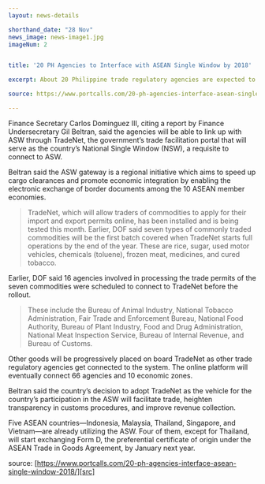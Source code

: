 ```yaml
---
layout: news-details

shorthand_date: "28 Nov"
news_image: news-image1.jpg
imageNum: 2


title: '20 PH Agencies to Interface with ASEAN Single Window by 2018'

excerpt: About 20 Philippine trade regulatory agencies are expected to start interconnecting with the Association of Southeast Asian Nations (ASEAN) Single Window (ASW) by the first half of 2018, according to the Department of Finance (DOF).

source: https://www.portcalls.com/20-ph-agencies-interface-asean-single-window-2018/

---
```


Finance Secretary Carlos Dominguez III, citing a report by Finance Undersecretary Gil Beltran, said the agencies will be able to link up with ASW through TradeNet, the government’s trade facilitation portal that will serve as the country’s National Single Window (NSW), a requisite to connect to ASW.

Beltran said the ASW gateway is a regional initiative which aims to speed up cargo clearances and promote economic integration by enabling the electronic exchange of border documents among the 10 ASEAN member economies.

> TradeNet, which will allow traders of commodities to apply for their import and export permits online, has been installed and is being tested this month. Earlier, DOF said seven types of commonly traded commodities will be the first batch covered when TradeNet starts full operations by the end of the year. These are rice, sugar, used motor vehicles, chemicals (toluene), frozen meat, medicines, and cured tobacco.

Earlier, DOF said 16 agencies involved in processing the trade permits of the seven commodities were scheduled to connect to TradeNet before the rollout.

>These include the Bureau of Animal Industry, National Tobacco Administration, Fair Trade and Enforcement Bureau, National Food Authority, Bureau of Plant Industry, Food and Drug Administration, National Meat Inspection Service, Bureau of Internal Revenue, and Bureau of Customs.

Other goods will be progressively placed on board TradeNet as other trade regulatory agencies get connected to the system. The online platform will eventually connect 66 agencies and 10 economic zones.

Beltran said the country’s decision to adopt TradeNet as the vehicle for the country’s participation in the ASW will facilitate trade, heighten transparency in customs procedures, and improve revenue collection.

Five ASEAN countries—Indonesia, Malaysia, Thailand, Singapore, and Vietnam—are already utilizing the ASW. Four of them, except for Thailand, will start exchanging Form D, the preferential certificate of origin under the ASEAN Trade in Goods Agreement, by January next year.


source: [https://www.portcalls.com/20-ph-agencies-interface-asean-single-window-2018/][src]

[src]: https://www.portcalls.com/20-ph-agencies-interface-asean-single-window-2018/

